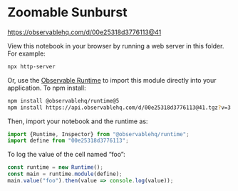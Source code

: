 # Zoomable Sunburst

https://observablehq.com/d/00e25318d3776113@41

View this notebook in your browser by running a web server in this folder. For
example:

~~~sh
npx http-server
~~~

Or, use the [Observable Runtime](https://github.com/observablehq/runtime) to
import this module directly into your application. To npm install:

~~~sh
npm install @observablehq/runtime@5
npm install https://api.observablehq.com/d/00e25318d3776113@41.tgz?v=3
~~~

Then, import your notebook and the runtime as:

~~~js
import {Runtime, Inspector} from "@observablehq/runtime";
import define from "00e25318d3776113";
~~~

To log the value of the cell named “foo”:

~~~js
const runtime = new Runtime();
const main = runtime.module(define);
main.value("foo").then(value => console.log(value));
~~~
